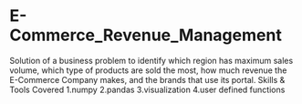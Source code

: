 # E-Commerce_Revenue_Management
Solution of a business problem to identify which region has maximum sales volume, which type of products are sold the most, how much revenue the E-Commerce Company makes, and the brands that use its portal.
Skills & Tools Covered
1.numpy
2.pandas
3.visualization
4.user defined functions
